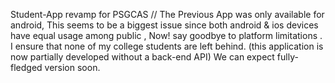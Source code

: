 Student-App revamp for PSGCAS // The Previous App was only available for android,
This seems to be a biggest issue since both android & ios devices have equal usage among public , 
Now! say goodbye to platform limitations . I ensure that none of my college students are left behind.
(this application is now partially developed without a back-end API)
We can expect fully-fledged version soon.
